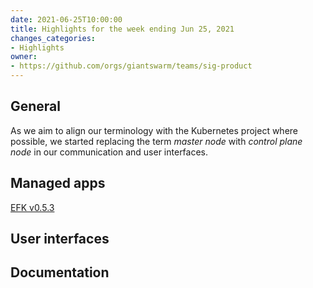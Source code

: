```yaml
---
date: 2021-06-25T10:00:00
title: Highlights for the week ending Jun 25, 2021
changes_categories:
- Highlights
owner:
- https://github.com/orgs/giantswarm/teams/sig-product
---
```


## General

As we aim to align our terminology with the Kubernetes project where possible, we started replacing the term _master node_ with _control plane node_ in our communication and user interfaces.

## Managed apps

[EFK v0.5.3](https://docs.giantswarm.io/changes/managed-apps/efk-stack-app/v0.5.3/)

## User interfaces


## Documentation